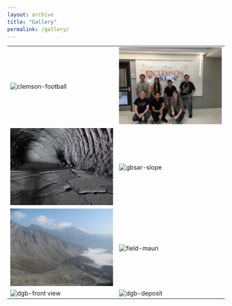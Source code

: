 ```yaml
---
layout: archive
title: "Gallery"
permalink: /gallery/
---
```


<table>
  <tr>
    <td><img src="/images/gallery/clemson-football.jpg" alt="clemson-football" width="250"></td>
    <td><img src="/images/gallery/clemson-mentor-undergrad.jpg" alt="clemson-mentor-undergrad" width="250"></td>
  </tr>
  <tr>
    <td><img src="/images/gallery/egx-tunnel-scan.jpg" alt="egx-tunnel-scan" width="250"></td>
    <td><img src="/images/gallery/gbsar-slope.jpg" alt="gbsar-slope" width="250"></td>
  </tr>
  <tr>
    <td><img src="/images/gallery/dgb-top.jpg" alt="dgb-top" width="250"></td>
    <td><img src="/images/gallery/field-mauri.jpg" alt="field-mauri" width="250"></td>
  </tr>
  <tr>
    <td><img src="/images/gallery/dgb-front view.jpg" alt="dgb-front view" width="250"></td>
    <td><img src="/images/gallery/dgb-deposit.jpg" alt="dgb-deposit" width="250"></td>
  </tr>

</table>


<!-- <style>
body {
    display: flex;
    justify-content: center;
    align-items: center;
    height: 100vh;
    background-color: #f0f0f0;
    margin: 0;
    flex-direction: column;
}

table {
    border-collapse: collapse;
}

td {
    padding: 10px;
    border: 1px solid #ccc;
}

img {
    border-radius: 10px;
    transition: transform 0.3s ease;
}

img:hover {
    transform: scale(1.05);
    border-color: #777;
}
</style> -->


<!-- ![Image 1](/images/DGB-top.jpg)
![Image 2](/images/DGB-Deposit.jpg) -->
<!-- ![Image 3](image3.jpg)
![Image 4](image4.jpg)
![Image 5](image5.jpg)
![Image 6](image6.jpg) -->

<!-- <style>
body {
    display: flex;
    justify-content: center;
    align-items: center;
    height: 100vh;
    background-color: #f0f0f0;
    margin: 0;
    flex-direction: column;
}

.image-container {
    display: grid;
    grid-template-columns: repeat(auto-fill, minmax(150px, 1fr));
    gap: 10px;
    width: 80%;
    max-width: 1000px;
    margin: 20px 0;
}

.image-container img {
    width: 100%;
    height: auto;
    display: block;
    border: 2px solid #ccc;
    border-radius: 10px;
    transition: transform 0.3s ease;
}

.image-container img:hover {
    transform: scale(1.05);
    border-color: #777;
}
</style> -->



